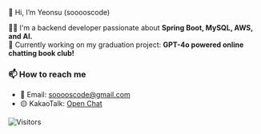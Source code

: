 👋 Hi, I’m Yeonsu (sooooscode)

👨‍💻 I'm a backend developer passionate about **Spring Boot, MySQL, AWS, and AI.**  
🌱 Currently working on my graduation project: **GPT-4o powered online chatting book club!**  

### 📫 How to reach me 
- 📧 Email: sooooscode@gmail.com
- 🟡 KakaoTalk: [Open Chat](https://open.kakao.com/o/ssot2Lgh)  



![Visitors](https://komarev.com/ghpvc/?username=sooooscode&label=Profile%20Views&color=blue&style=flat)
<!---
sooooscode/sooooscode is a ✨ special ✨ repository because its `README.md` (this file) appears on your GitHub profile.
You can click the Preview link to take a look at your changes.
--->
